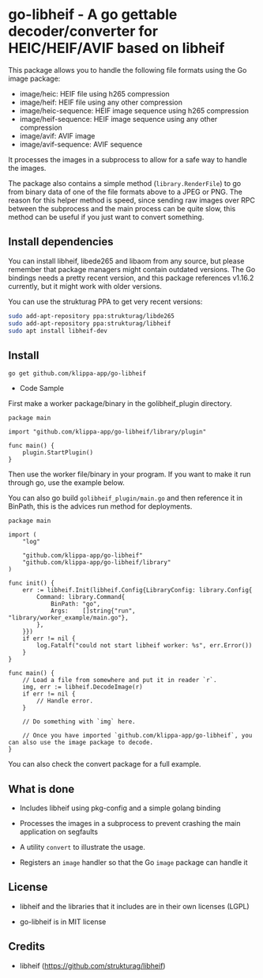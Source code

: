 # go-libheif - A go gettable decoder/converter for HEIC/HEIF/AVIF based on libheif

This package allows you to handle the following file formats using the Go image package:

- image/heic:         HEIF file using h265 compression
- image/heif:           HEIF file using any other compression
- image/heic-sequence:  HEIF image sequence using h265 compression
- image/heif-sequence:  HEIF image sequence using any other compression
- image/avif:           AVIF image
- image/avif-sequence:  AVIF sequence

It processes the images in a subprocess to allow for a safe way to handle the images.

The package also contains a simple method (`library.RenderFile`) to go from binary data of one of the file formats above
to a JPEG or PNG.
The reason for this helper method is speed, since sending raw images over RPC between the subprocess and the main
process can be quite slow, this method can be useful if you just want to convert something.

## Install dependencies

You can install libheif, libede265 and libaom from any source, but please remember that package managers might contain
outdated versions.
The Go bindings needs a pretty recent version, and this package references v1.16.2 currently, but it might work with
older versions.

You can use the strukturag PPA to get very recent versions:

```bash
sudo add-apt-repository ppa:strukturag/libde265 
sudo add-apt-repository ppa:strukturag/libheif 
sudo apt install libheif-dev
```

## Install

```go get github.com/klippa-app/go-libheif```

- Code Sample

First make a worker package/binary in the golibheif_plugin directory.

```
package main

import "github.com/klippa-app/go-libheif/library/plugin"

func main() {
	plugin.StartPlugin()
}
```

Then use the worker file/binary in your program.
If you want to make it run through go, use the example below.

You can also go build `golibheif_plugin/main.go` and then reference it in BinPath, this is the advices run method for
deployments.

```
package main

import (
	"log"

	"github.com/klippa-app/go-libheif"
	"github.com/klippa-app/go-libheif/library"
)

func init() {
	err := libheif.Init(libheif.Config{LibraryConfig: library.Config{
		Command: library.Command{
			BinPath: "go",
			Args:    []string{"run", "library/worker_example/main.go"},
		},
	}})
	if err != nil {
		log.Fatalf("could not start libheif worker: %s", err.Error())
	}
}

func main() {
	// Load a file from somewhere and put it in reader `r`.
	img, err := libheif.DecodeImage(r)
	if err != nil {
		// Handle error.
	}

	// Do something with `img` here.

	// Once you have imported `github.com/klippa-app/go-libheif`, you can also use the image package to decode.
}
```

You can also check the convert package for a full example.

## What is done

- Includes libheif using pkg-config and a simple golang binding

- Processes the images in a subprocess to prevent crashing the main application on segfaults

- A utility `convert` to illustrate the usage.

- Registers an `image` handler so that the Go `image` package can handle it

## License

- libheif and the libraries that it includes are in their own licenses (LGPL)

- go-libheif is in MIT license

## Credits

- libheif (https://github.com/strukturag/libheif)


